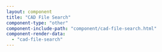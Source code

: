 ```yaml
---
layout: component
title: "CAD File Search"
component-type: "other"
component-include-path: "component/cad-file-search.html"
component-render-data:
  - "cad-file-search"
---
```

  